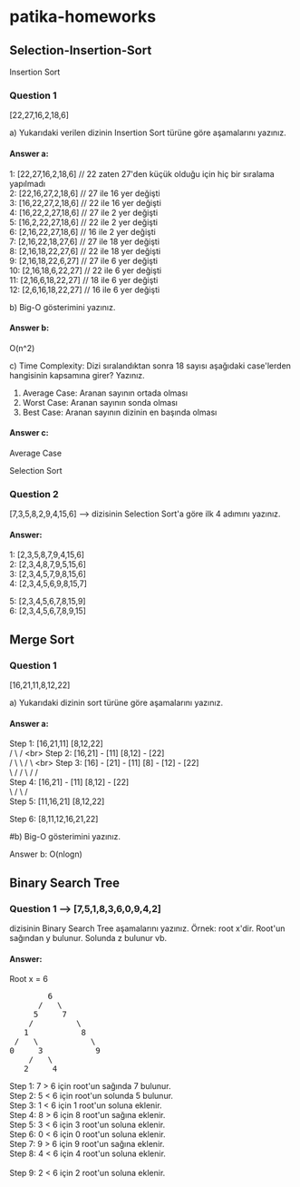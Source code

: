 # patika-homeworks

## Selection-Insertion-Sort

Insertion Sort

### Question 1

[22,27,16,2,18,6]

a) Yukarıdaki verilen dizinin Insertion Sort türüne göre aşamalarını yazınız.

#### Answer a:<br>
 1: [22,27,16,2,18,6] // 22 zaten 27'den küçük olduğu için hiç bir sıralama yapılmadı<br>
 2: [22,16,27,2,18,6]   // 27 ile 16 yer değişti<br>
 3: [16,22,27,2,18,6]   // 22 ile 16 yer değişti<br>
 4: [16,22,2,27,18,6]   // 27 ile 2 yer değişti<br>
 5: [16,2,22,27,18,6]   // 22 ile 2 yer değişti<br>
 6: [2,16,22,27,18,6]   // 16 ile 2 yer değişti<br>
 7: [2,16,22,18,27,6]   // 27 ile 18 yer değişti<br>
 8: [2,16,18,22,27,6]   // 22 ile 18 yer değişti<br>
 9: [2,16,18,22,6,27]   // 27 ile 6 yer değişti<br>
 10: [2,16,18,6,22,27]  // 22 ile 6 yer değişti<br>
 11: [2,16,6,18,22,27]  // 18 ile 6 yer değişti<br>
 12: [2,6,16,18,22,27]  // 16 ile 6 yer değişti

b) Big-O gösterimini yazınız.

#### Answer b:<br>
O(n^2)

c) Time Complexity: Dizi sıralandıktan sonra 18 sayısı aşağıdaki case'lerden hangisinin kapsamına girer? Yazınız.

1. Average Case: Aranan sayının ortada olması<br>
2. Worst Case: Aranan sayının sonda olması<br>
3. Best Case: Aranan sayının dizinin en başında olması

#### Answer c:<br>
Average Case

Selection Sort

### Question 2

[7,3,5,8,2,9,4,15,6] --> dizisinin Selection Sort'a göre ilk 4 adımını yazınız.

#### Answer:<br>
 1: [2,3,5,8,7,9,4,15,6]<br>
 2: [2,3,4,8,7,9,5,15,6]<br>
 3: [2,3,4,5,7,9,8,15,6]<br>
 4: [2,3,4,5,6,9,8,15,7]<br>

 5: [2,3,4,5,6,7,8,15,9]<br>
 6: [2,3,4,5,6,7,8,9,15]

## Merge Sort

### Question 1
   [16,21,11,8,12,22]

a) Yukarıdaki dizinin sort türüne göre aşamalarını yazınız.

#### Answer a: 

Step 1:               [16,21,11]                             [8,12,22]<br>
                    /           \                         /           \<br>
Step 2:          [16,21]    -    [11]                  [8,12]    -    [22]<br>
                /        \             \               /      \            \<br>
Step 3:      [16]    -    [21]    -    [11]        [8]     -    [12]    -    [22]   <br>
                \       /              /             \         /            /<br>
Step 4:          [16,21]    -    [11]                  [8,12]    -    [22]<br>
                     \            /                        \           /<br>
Step 5:                [11,16,21]                            [8,12,22]<br>
                                  
Step 6:                               [8,11,12,16,21,22]

#b) Big-O gösterimini yazınız.

Answer b:
                                 O(nlogn)

## Binary Search Tree

### Question 1 -->  [7,5,1,8,3,6,0,9,4,2]
               
  dizisinin Binary Search Tree aşamalarını yazınız. Örnek: root x'dir. Root'un sağından y bulunur. Solunda z bulunur vb.   

#### Answer:

Root x = 6
<pre>
        6
      /   \ 
     5     7
    /         \
   1           8
 /   \           \
0     3           9
    /   \      
   2     4    
</pre>

Step 1:     7 > 6 için root'un sağında 7 bulunur.<br>
Step 2:     5 < 6 için root'un solunda 5 bulunur.<br>
Step 3:     1 < 6 için 1 root'un soluna eklenir.<br>
Step 4:     8 > 6 için 8 root'un sağına eklenir.<br>
Step 5:     3 < 6 için 3 root'un soluna eklenir.<br>
Step 6:     0 < 6 için 0 root'un soluna eklenir.<br>
Step 7:     9 > 6 için 9 root'un sağına eklenir.<br>
Step 8:     4 < 6 için 4 root'un soluna eklenir. <br>                    
Step 9:     2 < 6 için 2 root'un soluna eklenir.        <br>                 
  
